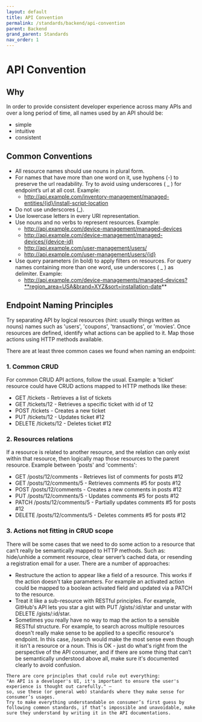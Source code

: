 ```yaml
---
layout: default
title: API Convention
permalink: /standards/backend/api-convention
parent: Backend
grand_parent: Standards
nav_order: 1
---
```


# API Convention

## Why

In order to provide consistent developer experience across many APIs and over a long period of time, all names used by an API should be:

- simple
- intuitive
- consistent

## Common Conventions
- All resource names should use nouns in plural form. 
- For names that have more than one word on it, use hyphens (-) to preserve the url readability. Try to avoid using underscores ( _ ) for endpoint’s url at all cost. Example:
  - http://api.example.com/inventory-management/managed-entities/{id}/install-script-location
- Do not use underscores (_).
- Use lowercase letters in every URI representation.
- Use nouns and no verbs to represent resources. Example:
  - http://api.example.com/device-management/managed-devices 
  - http://api.example.com/device-management/managed-devices/{device-id}
  - http://api.example.com/user-management/users/ 
  - http://api.example.com/user-management/users/{id} 
- Use query parameters (in bold) to apply filters on resources. For query names containing more than one word, use underscores ( _ ) as delimiter. Example:
  - http://api.example.com/device-managements/managed-devices?**region_area=USA&brand=XYZ&sort=installation-date**

## Endpoint Naming Principles

Try separating API by logical resources (hint: usually things written as nouns) names such as 'users', 'coupons', 'transactions', or 'movies'. Once resources are defined, identify what actions can be applied to it. Map those actions using HTTP methods available. 

There are at least three common cases we found when naming an endpoint:

### 1. Common CRUD

For common CRUD API actions, follow the usual. Example: a ‘ticket’ resource could have CRUD actions mapped to HTTP methods like these:

- GET /tickets - Retrieves a list of tickets
- GET /tickets/12 - Retrieves a specific ticket with id of 12 
- POST /tickets - Creates a new ticket
- PUT /tickets/12 - Updates ticket #12
- DELETE /tickets/12 - Deletes ticket #12 

### 2. Resources relations

If a resource is related to another resource, and the relation can only exist within that resource, then logically map those resources to the parent resource. Example between 'posts' and 'comments':

- GET /posts/12/comments - Retrieves list of comments for posts #12
- GET /posts/12/comments/5 - Retrieves comments #5 for posts #12
- POST /posts/12/comments - Creates a new comments in posts #12
- PUT /posts/12/comments/5 - Updates comments #5 for posts #12
- PATCH /posts/12/comments/5 - Partially updates comments #5 for posts #12
- DELETE /posts/12/comments/5 - Deletes comments #5 for posts #12

### 3. Actions not fitting in CRUD scope
There will be some cases that we need to do some action to a resource that can’t really be semantically mapped to HTTP methods. Such as: hide/unhide a comment resource, clear server’s cached data, or resending a registration email for a user. There are a number of approaches:
- Restructure the action to appear like a field of a resource. This works if the action doesn't take parameters. For example an activated action could be mapped to a boolean activated field and updated via a PATCH to the resource.
- Treat it like a sub-resource with RESTful principles. For example, GitHub's API lets you star a gist with PUT /gists/:id/star and unstar with DELETE /gists/:id/star.
- Sometimes you really have no way to map the action to a sensible RESTful structure. For example, to search across multiple resources doesn't really make sense to be applied to a specific resource's endpoint. In this case, /search would make the most sense even though it isn't a resource or a noun. This is OK - just do what's right from the perspective of the API consumer, and if there are some thing that can’t be semantically understood above all, make sure it's documented clearly to avoid confusion. 

```
There are core principles that could rule out everything: 
"An API is a developer's UI, it's important to ensure the user's experience is thought out carefully." – 
so, use these (or general web) standards where they make sense for consumer’s usages. 
Try to make everything understandable on consumer’s first guess by following common standards, if that’s impossible and unavoidable, make sure they understand by writing it in the API documentations.  
```